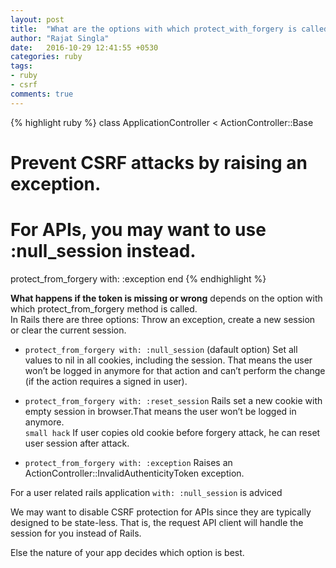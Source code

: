 ```yaml
---
layout: post
title:  "What are the options with which protect_with_forgery is called?"
author: "Rajat Singla"
date:   2016-10-29 12:41:55 +0530
categories: ruby
tags:
- ruby
- csrf
comments: true
---
```


{% highlight ruby %}
class ApplicationController < ActionController::Base
  # Prevent CSRF attacks by raising an exception.
  # For APIs, you may want to use :null_session instead.
  protect_from_forgery with: :exception
end
{% endhighlight %}

**What happens if the token is missing or wrong** depends on the option with
 which protect_from_forgery method is called.     
 In Rails there are three options: Throw an exception, create a new session or clear the current session.
<!--more-->
 - `protect_from_forgery with: :null_session` (dafault option)
 Set all values to nil in all cookies, including the session.
 That means the user won’t be logged in anymore for that action and
can’t perform the change (if the action requires a signed in user).

- `protect_from_forgery with: :reset_session`
Rails set a new cookie with empty session in browser.That means the user won’t be logged in anymore.     
`small hack` If user copies old cookie before forgery attack, he can reset user session after attack.

- `protect_from_forgery with: :exception` Raises an ActionController::InvalidAuthenticityToken exception.

For a user related rails application `with: :null_session` is adviced

We may want to disable CSRF protection for APIs since they are typically designed to be state-less.
 That is, the request API client will handle the session for you instead of Rails.

Else the nature of your app decides which option is best.  
